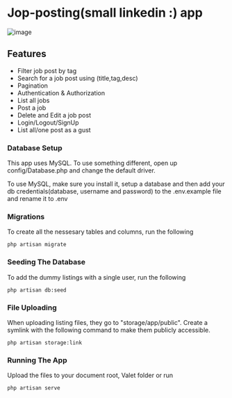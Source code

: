 # Jop-posting(small linkedin :) app

![image](https://github.com/AbdelrahmanShaheen/Linux-Commands/assets/77184432/11600e81-37f2-424a-bab4-5b6c5553c105)

## Features

-   Filter job post by tag
-   Search for a job post using (title,tag,desc)
-   Pagination
-   Authentication & Authorization
-   List all jobs
-   Post a job
-   Delete and Edit a job post
-   Login/Logout/SignUp
-   List all/one post as a gust

### Database Setup

This app uses MySQL. To use something different, open up config/Database.php and change the default driver.

To use MySQL, make sure you install it, setup a database and then add your db credentials(database, username and password) to the .env.example file and rename it to .env

### Migrations

To create all the nessesary tables and columns, run the following

```
php artisan migrate
```

### Seeding The Database

To add the dummy listings with a single user, run the following

```
php artisan db:seed
```

### File Uploading

When uploading listing files, they go to "storage/app/public". Create a symlink with the following command to make them publicly accessible.

```
php artisan storage:link
```

### Running The App

Upload the files to your document root, Valet folder or run

```
php artisan serve
```

